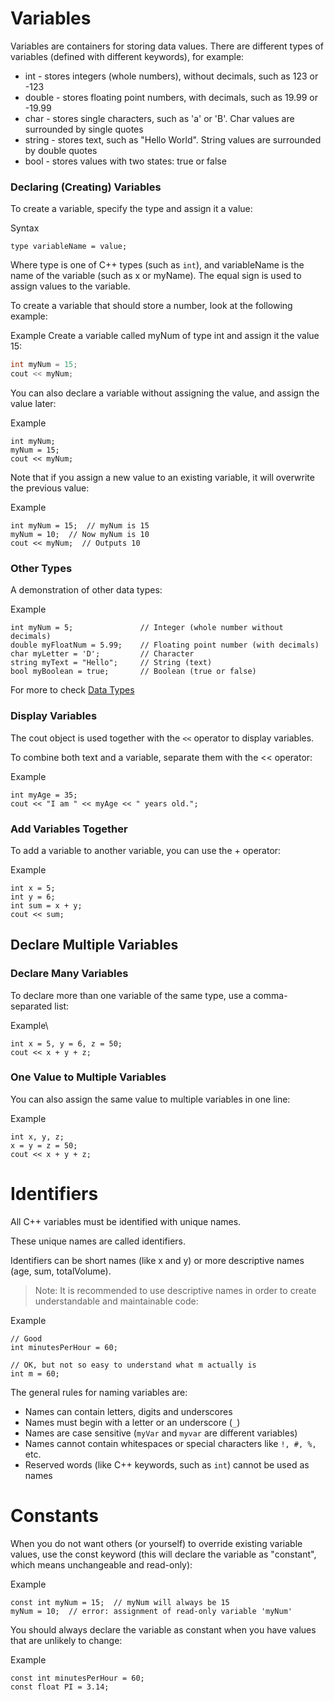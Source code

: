 # Variables
Variables are containers for storing data values. There are different types of variables (defined with different keywords), for example:

- int - stores integers (whole numbers), without decimals, such as 123 or -123
- double - stores floating point numbers, with decimals, such as 19.99 or -19.99
- char - stores single characters, such as 'a' or 'B'. Char values are surrounded by single quotes
- string - stores text, such as "Hello World". String values are surrounded by double quotes
- bool - stores values with two states: true or false


### Declaring (Creating) Variables
To create a variable, specify the type and assign it a value:

Syntax
```
type variableName = value;
```
Where type is one of C++ types (such as `int`), and variableName is the name of the variable (such as x or myName). The equal sign is used to assign values to the variable.

To create a variable that should store a number, look at the following example:

Example
Create a variable called myNum of type int and assign it the value 15:
```cpp
int myNum = 15;
cout << myNum;
```

You can also declare a variable without assigning the value, and assign the value later:

Example
```cp
int myNum;
myNum = 15;
cout << myNum;
```

Note that if you assign a new value to an existing variable, it will overwrite the previous value:

Example
```cp
int myNum = 15;  // myNum is 15
myNum = 10;  // Now myNum is 10
cout << myNum;  // Outputs 10
```

### Other Types
A demonstration of other data types:

Example
```cp
int myNum = 5;               // Integer (whole number without decimals)
double myFloatNum = 5.99;    // Floating point number (with decimals)
char myLetter = 'D';         // Character
string myText = "Hello";     // String (text)
bool myBoolean = true;       // Boolean (true or false)
```
For more to check [Data Types](https://www.w3schools.com/cpp/cpp_data_types.asp)

### Display Variables
The cout object is used together with the `<<` operator to display variables.

To combine both text and a variable, separate them with the << operator:

Example
```cp
int myAge = 35;
cout << "I am " << myAge << " years old.";
```

### Add Variables Together
To add a variable to another variable, you can use the + operator:

Example
```cp
int x = 5;
int y = 6;
int sum = x + y;
cout << sum;
```


## Declare Multiple Variables
### Declare Many Variables
To declare more than one variable of the same type, use a comma-separated list:

Example\
```cp
int x = 5, y = 6, z = 50;
cout << x + y + z;
```
### One Value to Multiple Variables
You can also assign the same value to multiple variables in one line:

Example
```cp
int x, y, z;
x = y = z = 50;
cout << x + y + z;
```

# Identifiers
All C++ variables must be identified with unique names.

These unique names are called identifiers.

Identifiers can be short names (like x and y) or more descriptive names (age, sum, totalVolume).

> Note: It is recommended to use descriptive names in order to create understandable and maintainable code:

Example
```cp
// Good
int minutesPerHour = 60;

// OK, but not so easy to understand what m actually is
int m = 60;
```
The general rules for naming variables are:

- Names can contain letters, digits and underscores
- Names must begin with a letter or an underscore (`_`)
- Names are case sensitive (`myVar` and `myvar` are different variables)
- Names cannot contain whitespaces or special characters like `!, #, %,` etc.
- Reserved words (like C++ keywords, such as `int`) cannot be used as names

# Constants
When you do not want others (or yourself) to override existing variable values, use the const keyword (this will declare the variable as "constant", which means unchangeable and read-only):

Example
```cp
const int myNum = 15;  // myNum will always be 15
myNum = 10;  // error: assignment of read-only variable 'myNum'
```

You should always declare the variable as constant when you have values that are unlikely to change:

Example
```cp
const int minutesPerHour = 60;
const float PI = 3.14;
```

